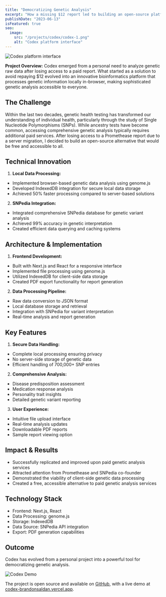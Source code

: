 ```yaml
---
title: "Democratizing Genetic Analysis"
excerpt: "How a missing $12 report led to building an open-source platform for genetic analysis, attracting attention from industry pioneers."
publishDate: "2023-06-13"
isFeatured: true
seo:
  image:
    src: "/projects/codex/codex-1.png"
    alt: "Codex platform interface"
---
```


<img src="/projects/codex/codex-1.png" alt="Codex platform interface" class="rounded-lg w-full" />

**Project Overview:**
Codex emerged from a personal need to analyze genetic raw data after losing access to a paid report. What started as a solution to avoid repaying $12 evolved into an innovative bioinformatics platform that processes genetic information locally in-browser, making sophisticated genetic analysis accessible to everyone.

## The Challenge

Within the last two decades, genetic health testing has transformed our understanding of individual health, particularly through the study of Single Nucleotide Polymorphisms (SNPs). While ancestry tests have become common, accessing comprehensive genetic analysis typically requires additional paid services. After losing access to a Promethease report due to a server migration, I decided to build an open-source alternative that would be free and accessible to all.

## Technical Innovation

1. **Local Data Processing:**

- Implemented browser-based genetic data analysis using genome.js
- Developed IndexedDB integration for secure local data storage
- Achieved 50% faster processing compared to server-based solutions

2. **SNPedia Integration:**

- Integrated comprehensive SNPedia database for genetic variant analysis
- Achieved 99% accuracy in genetic interpretation
- Created efficient data querying and caching systems

## Architecture & Implementation

1. **Frontend Development:**

- Built with Next.js and React for a responsive interface
- Implemented file processing using genome.js
- Utilized IndexedDB for client-side data storage
- Created PDF export functionality for report generation

2. **Data Processing Pipeline:**

- Raw data conversion to JSON format
- Local database storage and retrieval
- Integration with SNPedia for variant interpretation
- Real-time analysis and report generation

## Key Features

1. **Secure Data Handling:**

- Complete local processing ensuring privacy
- No server-side storage of genetic data
- Efficient handling of 700,000+ SNP entries

2. **Comprehensive Analysis:**

- Disease predisposition assessment
- Medication response analysis
- Personality trait insights
- Detailed genetic variant reporting

3. **User Experience:**

- Intuitive file upload interface
- Real-time analysis updates
- Downloadable PDF reports
- Sample report viewing option

## Impact & Results

- Successfully replicated and improved upon paid genetic analysis services
- Attracted attention from Promethease and SNPedia co-founder
- Demonstrated the viability of client-side genetic data processing
- Created a free, accessible alternative to paid genetic analysis services

## Technology Stack

- Frontend: Next.js, React
- Data Processing: genome.js
- Storage: IndexedDB
- Data Source: SNPedia API integration
- Export: PDF generation capabilities

## Outcome

Codex has evolved from a personal project into a powerful tool for democratizing genetic analysis.

![Codex Demo](https://raw.githubusercontent.com/brandonsaldan/codex/main/public/images/genecodex.gif)

The project is open source and available on [GitHub](https://github.com/brandonsaldan/codex), with a live demo at [codex-brandonsaldan.vercel.app](https://codex-brandonsaldan.vercel.app/).
